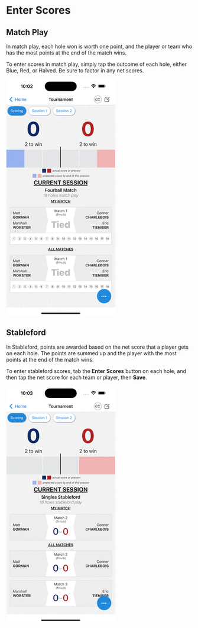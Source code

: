 # Enter Scores

## Match Play

In match play, each hole won is worth one point, and the player or team who has the most
points at the end of the match wins.

To enter scores in match play, simply tap the outcome of each hole, either Blue, Red, or Halved. Be sure to factor in any net scores.

![](/apps/two-up/media/enter-scores-match.gif)

## Stableford

In Stableford, points are awarded based on the net score that a player gets on each hole. The points are summed up and the player with the most points at the end of the match wins.

To enter stableford scores, tab the **Enter Scores** button on each hole, and then tap the net score for each team or player, then **Save**.

![](/apps/two-up/media/enter-scores-stableford.gif)

